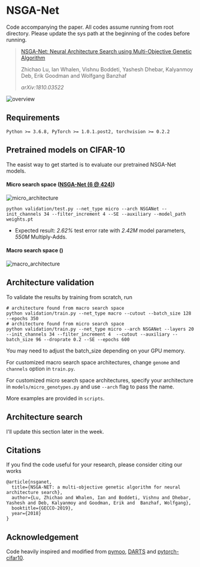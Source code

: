 ﻿# NSGA-Net
Code accompanying the paper. All codes assume running from root directory. Please update the sys path at the beginning of the codes before running.
> [NSGA-Net: Neural Architecture Search using Multi-Objective Genetic Algorithm](https://arxiv.org/abs/1810.03522)
>
> Zhichao Lu, Ian Whalen, Vishnu Boddeti, Yashesh Dhebar, Kalyanmoy Deb, Erik Goodman and Wolfgang Banzhaf
>
> *arXiv:1810.03522*

![overview](https://github.com/ianwhale/nsga-net/blob/beta/img/overview_redraw.png  "Overview of NSGA-Net")

## Requirements
``` 
Python >= 3.6.8, PyTorch >= 1.0.1.post2, torchvision >= 0.2.2
```

## Pretrained models on CIFAR-10
The easist way to get started is to evaluate our pretrained NSGA-Net models. 
#### Micro search space ([NSGA-Net (6 @ 424)](https://drive.google.com/file/d/16v60Ex2C2ZNwCFACTEPZJrpVU9x5OWPj/view?usp=sharing))
![micro_architecture](https://github.com/ianwhale/nsga-net/blob/beta/img/cells.png  "Normal&Reduction Cells")
``` shell
python validation/test.py --net_type micro --arch NSGANet --init_channels 34 --filter_increment 4 --SE --auxiliary --model_path weights.pt
```
- Expected result: *2.62%* test error rate with *2.42M* model parameters, *550M* Multiply-Adds.

#### Macro search space ()
![macro_architecture](https://github.com/ianwhale/nsga-net/blob/beta/img/encoding.png  "architecture")

## Architecture validation
To validate the results by training from scratch, run
``` 
# architecture found from macro search space
python validation/train.py --net_type macro --cutout --batch_size 128 --epochs 350 
# architecture found from micro search space
python validation/train.py --net_type micro --arch NSGANet --layers 20 --init_channels 34 --filter_increment 4  --cutout --auxiliary --batch_size 96 --droprate 0.2 --SE --epochs 600
```
You may need to adjust the batch_size depending on your GPU memory. 

For customized macro search space architectures, change `genome` and `channels` option in `train.py`. 

For customized micro search space architectures, specify your architecture in `models/micro_genotypes.py` and use `--arch` flag to pass the name. 

More examples are provided in `scripts`.

## Architecture search 
I'll update this section later in the week. 

## Citations
If you find the code useful for your research, please consider citing our works
``` 
@article{nsganet,
  title={NSGA-NET: a multi-objective genetic algorithm for neural architecture search},
  author={Lu, Zhichao and Whalen, Ian and Boddeti, Vishnu and Dhebar, Yashesh and Deb, Kalyanmoy and Goodman, Erik and  Banzhaf, Wolfgang},
  booktitle={GECCO-2019},
  year={2018}
}
```

## Acknowledgement 
Code heavily inspired and modified from [pymoo](https://github.com/msu-coinlab/pymoo), [DARTS](https://github.com/quark0/darts#requirements) and [pytorch-cifar10](https://github.com/kuangliu/pytorch-cifar). 
